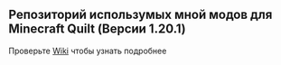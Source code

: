 ## Репозиторий использумых мной модов для Minecraft Quilt (Версии 1.20.1)

Проверьте [Wiki](https://github.com/ponfertato/Minecraft-Stuff/wiki/Minecraft-Stuff) чтобы узнать подробнее

